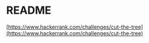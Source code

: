 # README

[https://www.hackerrank.com/challenges/cut-the-tree](https://www.hackerrank.com/challenges/cut-the-tree)
